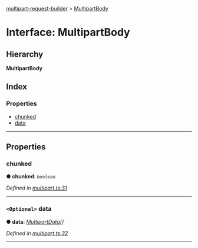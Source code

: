 [multipart-request-builder](../README.md) > [MultipartBody](../interfaces/multipartbody.md)

# Interface: MultipartBody

## Hierarchy

**MultipartBody**

## Index

### Properties

* [chunked](multipartbody.md#chunked)
* [data](multipartbody.md#data)

---

## Properties

<a id="chunked"></a>

###  chunked

**● chunked**: *`boolean`*

*Defined in [multipart.ts:31](https://github.axa.com/Digital/bauta-nodejs/blob/f67fbfa/packages/multipart-request-builder/src/multipart.ts#L31)*

___
<a id="data"></a>

### `<Optional>` data

**● data**: *[MultipartData](multipartdata.md)[]*

*Defined in [multipart.ts:32](https://github.axa.com/Digital/bauta-nodejs/blob/f67fbfa/packages/multipart-request-builder/src/multipart.ts#L32)*

___

